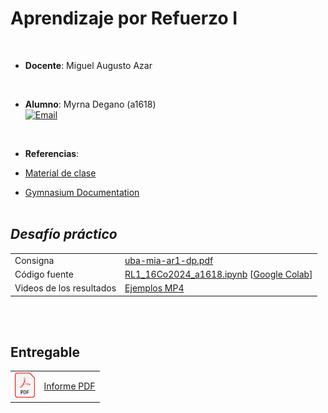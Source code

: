 # Aprendizaje por Refuerzo I  

<br>  

* **Docente**:  Miguel Augusto Azar  

<br>  

* **Alumno**:  Myrna Degano (a1618)<br><a href="mailto:myrna.l.degano@gmail.com"><img alt="Email" src="https://img.shields.io/badge/Gmail-myrna.l.degano@gmail.com-B9E1F5?style=flat-square&logo=gmail"></a>

<br>

* **Referencias**:  <br>
* <a href="https://github.com/aear-uba/ar1/tree/ar1-2025-b3" target="_blank">Material de clase</a>
  
* <a href="https://gymnasium.farama.org/index.html" target="_blank">Gymnasium Documentation</a>
<br><br>

## *Desafío práctico*

<table border="0">
  <tr valign="center">
    <td>Consigna</td>
    <td><a href="./uba-mia-ar1-dp.pdf" target="_blank">uba-mia-ar1-dp.pdf</a></td>
  </tr>
  <tr valign="center">
    <td>Código fuente</td>
    <td><a href="./RL1_16Co2024_a1618.ipynb" target="_blank">RL1_16Co2024_a1618.ipynb</a> 
      [<a href="https://colab.research.google.com/drive/1nLCNE4OZbgWfIictUQUFr_Xbe5vzHdyT?usp=sharing" target="_blank"><i></i>Google Colab</i></a>]</td>
  </tr>
    <tr valign="center">
    <td>Videos de los resultados</td>
    <td><a href="./mp4/" target="_blank">Ejemplos MP4</a></td>
  </tr>
</table>
<br>


<br>

## Entregable
<table border="0">
  <tr valign="center">
    <td><img src="./img/pdf.png" alt="PDF" height="40"></td>
    <td><a href="./uba-mia-ar1-dp_a1618.pdf" target="_blank">Informe PDF</a></td>
  </tr>
</table>
<br>
